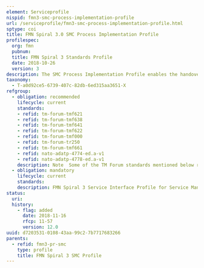 ```yaml
---
element: Serviceprofile
nispid: fmn3-smc-process-implementation-profile
url: /serviceprofile/fmn3-smc-process-implementation-profile.html
sptype: coi
title: FMN Spiral 3.0 SMC Process Implementation Profile
profilespec:
  org: fmn
  pubnum: 
  title: FMN Spiral 3 Standards Profile
  date: 2018-10-26
  version: 3
description: The SMC Process Implementation Profile enables the handover of federated Service Management records between the sending Service Providers and the receiving Service Provider. Details about the handover point and supported use cases is described per process in the Service Interface Profile. The profiles provide the implementation guidance for the TM Forum API REST Specification.
taxonomy:
  - T-a0d92ce5-6739-407c-82db-6ed315aa3651-X
refgroup:
  - obligation: recommended
    lifecycle: current
    standards: 
    - refid: tm-forum-tmf621
    - refid: tm-forum-tmf638
    - refid: tm-forum-tmf641
    - refid: tm-forum-tmf622
    - refid: tm-forum-tmf000
    - refid: tm-forum-tr250
    - refid: tm-forum-tmf661
    - refid: nato-adatp-4774-ed.a-v1
    - refid: nato-adatp-4778-ed.a-v1
    description: Note  Some of the TM Forum standards mentioned below refer to a newer version than documented in the official FMN Spiral 3 Profile.
  - obligation: mandatory
    lifecycle: current
    standards: 
    description: FMN Spiral 3 Service Interface Profile for Service Management and Control
status:
  uri: 
  history: 
    - flag: added
      date: 2018-11-16
      rfcp: 11-57
      version: 12.0
uuid: d7203531-0108-43aa-99c2-7b7717683266
parents:
  - refid: fmn3-pr-smc
    type: profile
    title: FMN Spiral 3 SMC Profile
---
```

